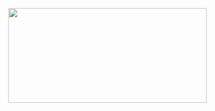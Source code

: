 

<div>
<a class="anchor-3Z-8Bb anchorUnderlineOnHover-2ESHQB imageWrapper-2p5ogY imageZoom-1n-ADA clickable-3Ya1ho embedWrapper-lXpS3L" tabindex="0" title="" href="https://cdn.discordapp.com/attachments/384756018799706123/903318869031145473/Animacao2.gif" rel="noreferrer noopener" target="_blank" role="button" style="width: 400px; height: 191px;"><div class="imageAccessory-3uSIjZ"><div class="gifTag-31zFY8"></div></div><img alt="" src="https://media.discordapp.net/attachments/384756018799706123/903318869031145473/Animacao2.gif?format=png&amp;width=400&amp;height=191" style="width: 400px; height: 191px;"></a>
 </div>

